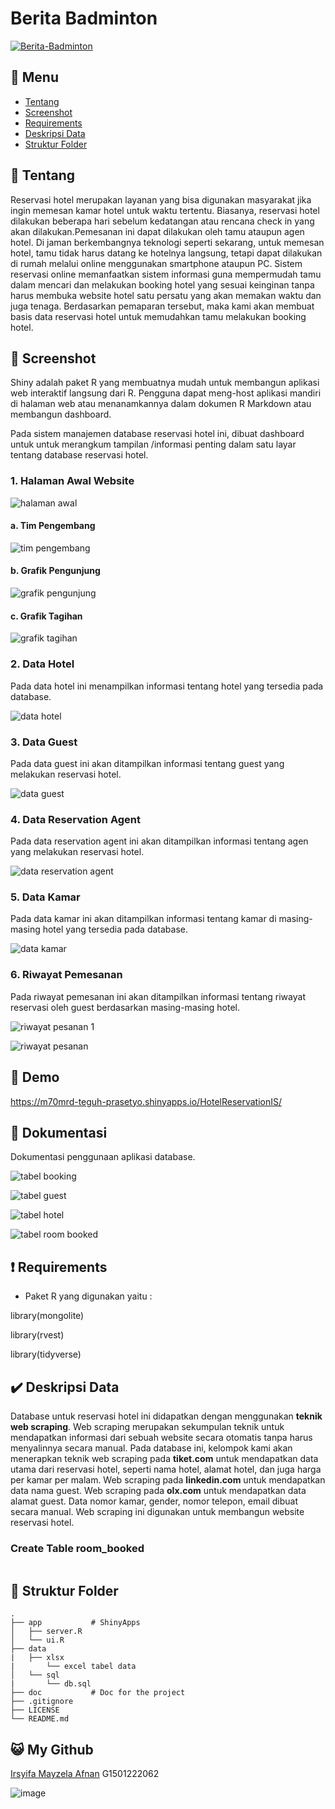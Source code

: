 # Berita Badminton
[![Berita-Badminton](https://github.com/irsyifa/Berita-Badminton/actions/workflows/badminton.yml/badge.svg)](https://github.com/irsyifa/Berita-Badminton/actions/workflows/badminton.yml)




## :bookmark_tabs: Menu

- [Tentang](#scroll-tentang)
- [Screenshot](#rice_scene-screenshot)
- [Requirements](#exclamation-requirements)
- [Deskripsi Data](#heavy_check_mark-deskripsi-data)
- [Struktur Folder](#open_file_folder-struktur-folder)

## :scroll: Tentang

Reservasi hotel merupakan layanan yang bisa digunakan masyarakat jika ingin memesan kamar hotel untuk waktu tertentu. Biasanya, reservasi hotel dilakukan beberapa hari sebelum kedatangan atau rencana check in yang akan dilakukan.Pemesanan ini dapat dilakukan oleh tamu ataupun agen hotel. Di jaman berkembangnya teknologi seperti sekarang, untuk memesan hotel, tamu tidak harus datang ke hotelnya langsung, tetapi dapat dilakukan di rumah melalui online menggunakan smartphone ataupun PC. Sistem reservasi online memanfaatkan sistem informasi guna mempermudah tamu dalam mencari dan melakukan booking hotel yang sesuai keinginan tanpa harus membuka website hotel satu persatu yang akan memakan waktu dan juga tenaga. Berdasarkan pemaparan tersebut, maka kami akan membuat basis data reservasi hotel untuk memudahkan tamu melakukan booking hotel.

## :rice_scene: Screenshot

Shiny adalah paket R yang membuatnya mudah untuk membangun aplikasi web interaktif langsung dari R. Pengguna dapat meng-host aplikasi mandiri di halaman web atau menanamkannya dalam dokumen R Markdown atau membangun dashboard. 

Pada sistem manajemen database reservasi hotel ini, dibuat dashboard untuk untuk merangkum tampilan /informasi penting dalam satu layar tentang database reservasi hotel.

### 1. Halaman Awal Website
![halaman awal](https://github.com/irsyifa/Berita-Badminton/assets/103913260/8a0754b4-7c04-4dba-baec-58c205a22b32.PNG)

#### a. Tim Pengembang

![tim pengembang](https://user-images.githubusercontent.com/111561203/228075253-777425f1-f6fc-48c9-be8c-de867fa2d511.PNG)

#### b. Grafik Pengunjung

![grafik pengunjung](https://user-images.githubusercontent.com/111561203/228075319-6d9353f0-5a5d-424f-b490-0ca067bf8849.PNG)

#### c. Grafik Tagihan

![grafik tagihan](https://user-images.githubusercontent.com/111561203/228075344-db9591b5-20f1-4055-831f-840456e6a5da.PNG)

### 2. Data Hotel
Pada data hotel ini menampilkan informasi tentang hotel yang tersedia pada database.

![data hotel](https://user-images.githubusercontent.com/111561203/228075390-b7574d0d-238a-445c-80b6-cd6475bbb20a.PNG)

### 3. Data Guest
Pada data guest ini akan ditampilkan informasi tentang guest yang melakukan reservasi hotel.

![data guest](https://user-images.githubusercontent.com/111561203/228075451-4eed4769-14c2-4836-89d0-4bc4c897b6a0.PNG)

### 4. Data Reservation Agent
Pada data reservation agent ini akan ditampilkan informasi tentang agen yang melakukan reservasi hotel.

![data reservation agent](https://user-images.githubusercontent.com/111561203/228075830-369d570d-925d-4cfe-bedd-4d2e106f4a64.PNG)

### 5. Data Kamar
Pada data kamar ini akan ditampilkan informasi tentang kamar di masing-masing hotel yang tersedia pada database.

![data kamar](https://user-images.githubusercontent.com/111561203/228075502-f7286da6-966d-44cb-8fd9-ce682edd7028.PNG)

### 6. Riwayat Pemesanan
Pada riwayat pemesanan ini akan ditampilkan informasi tentang riwayat reservasi oleh guest berdasarkan masing-masing hotel.

![riwayat pesanan 1](https://user-images.githubusercontent.com/111561203/228075679-fd941bc0-b179-4a8f-8597-18382b3be87f.png)

![riwayat pesanan](https://user-images.githubusercontent.com/111561203/228075623-1a0b57c0-1872-412f-b764-71fc66186af7.PNG)


## :dvd: Demo

https://m70mrd-teguh-prasetyo.shinyapps.io/HotelReservationIS/

## :blue_book: Dokumentasi 

Dokumentasi penggunaan aplikasi database.

![tabel booking](https://user-images.githubusercontent.com/111561203/227853687-43535a6a-45f3-49c7-bb76-bc9d33452ac3.PNG)

![tabel guest](https://user-images.githubusercontent.com/111561203/227853625-c2604d42-79e2-4017-a66c-f63e3ad73a14.PNG)

![tabel hotel](https://user-images.githubusercontent.com/111561203/227853874-0e52c44c-17ee-4d89-8bb6-a4537de6c769.PNG)

![tabel room booked](https://user-images.githubusercontent.com/111561203/227854094-689e5309-6429-46a2-a7a8-d3a9f98b947e.PNG)


## :exclamation: Requirements

- Paket R yang digunakan yaitu :

library(mongolite)

library(rvest)

library(tidyverse)

## :heavy_check_mark: Deskripsi Data

Database untuk reservasi hotel ini didapatkan dengan menggunakan **teknik web scraping**. Web scraping merupakan sekumpulan teknik untuk mendapatkan informasi dari sebuah website secara otomatis tanpa harus menyalinnya secara manual. Pada database ini, kelompok kami akan menerapkan teknik web scraping pada **tiket.com** untuk mendapatkan data utama dari reservasi hotel, seperti nama hotel, alamat hotel, dan juga harga per kamar per malam. Web scraping pada **linkedin.com** untuk mendapatkan data nama guest. Web scraping pada **olx.com** untuk mendapatkan data alamat guest. Data nomor kamar, gender, nomor telepon, email dibuat secara manual. Web scraping ini digunakan untuk membangun website reservasi hotel.


### Create Table room_booked

``` sql

```

## :open_file_folder: Struktur Folder

```
.
├── app           # ShinyApps
│   ├── server.R
│   └── ui.R
├── data 
|   ├── xlsx
|       └── excel tabel data
│   └── sql
|       └── db.sql
├── doc           # Doc for the project
├── .gitignore
├── LICENSE
└── README.md
```

## :smiley_cat: My Github

[Irsyifa Mayzela Afnan](https://github.com/irsyifa) G1501222062

![image](https://user-images.githubusercontent.com/111561203/227850526-85963b40-de8b-442e-b180-11f294bdefff.png)
